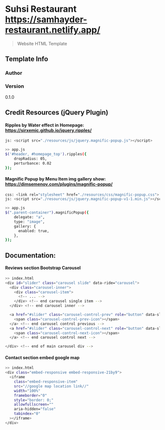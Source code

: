 # Suhsi Restaurant  https://samhayder-restaurant.netlify.app/

> Website HTML Template

## Template Info

### Author

### Version

0.1.0

## Credit Resources (jQuery Plugin)

#### Ripples by Water effect in Homepage: https://sirxemic.github.io/jquery.ripples/

```bash
js: <script src="./resources/js/jquery.magnific-popup.js"></script>

>> app.js
$('#header, #homepage_top').ripples({
    dropRadius: 05,
    perturbance: 0.02
});
```

#### Magnific Popup by Menu Item img gallery show: https://dimsemenov.com/plugins/magnific-popup/

```bash
css: <link rel="stylesheet" href="./resources/css/magnific-popup.css">
js: <script src="./resources/js/jquery.magnific-popup-v1-1.min.js"></script>

>> app.js
$(".parent-container").magnificPopup({
    delegate: "a",
    type: "image",
    gallery: {
      enabled: true,
    },
});
```

## Documentation:

#### Reviews section Bootstrap Carousel

```bash
>> index.html
<div id="slider" class="carousel slide" data-ride="carousel">
  <div class="carousel-inner">
    <div class="carousel-item">
      <!-- ... -->
    </div> <!-- end carousel single item -->
  </div> <!-- end carousel inner -->

  <a href="#slider" class="carousel-control-prev" role="button" data-slide="prev">
    <span class="carousel-control-prev-icon"></span>
  </a> <!-- end carousel control previous -->
  <a href="#slider" class="carousel-control-next" role="button" data-slide="next">
    <span class="carousel-control-next-icon"></span>
  </a> <!-- end carousel control next -->

</div> <!-- end of main carousel div -->

```

#### Contact section embed google map

```bash
>> index.html
<div class="embed-responsive embed-responsive-21by9">
  <iframe
    class="embed-responsive-item"
    src="//google map location link//"
    width="100%"
    frameborder="0"
    style="border: 0;"
    allowfullscreen=""
    aria-hidden="false"
    tabindex="0"
  ></iframe>
</div>

```
